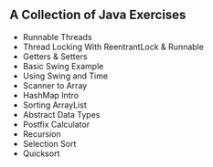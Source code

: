 ## A Collection of Java Exercises

* Runnable Threads
* Thread Locking With ReentrantLock & Runnable
* Getters & Setters
* Basic Swing Example
* Using Swing and Time
* Scanner to Array
* HashMap Intro
* Sorting ArrayList
* Abstract Data Types
* Postfix Calculator
* Recursion
* Selection Sort
* Quicksort
